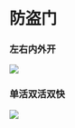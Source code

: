 防盗门
======

### 左右内外开

![](http://biang.io/biangpic/blog/8fb679f23cd8a97a45dfa15bf66894a3.jpg)

### 单活双活双快

![](http://biang.io/biangpic/blog/f860b1e69fb22e7032cd094542ba8e77.jpg)
